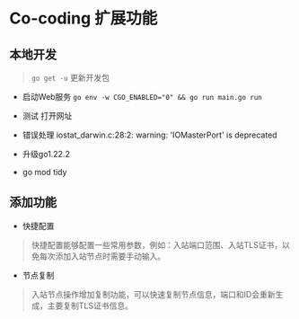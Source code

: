 # Co-coding 扩展功能

## 本地开发
> `go get -u` 更新开发包
- 启动Web服务
`go env -w CGO_ENABLED="0" && go run main.go run`
- 测试
打开网址

- 错误处理
iostat_darwin.c:28:2: warning: 'IOMasterPort' is deprecated

- 升级go1.22.2
- go mod tidy

## 添加功能

- 快捷配置
> 快捷配置能够配置一些常用参数，例如：入站端口范围、入站TLS证书，以免每次添加入站节点时需要手动输入。

- 节点复制
> 入站节点操作增加复制功能，可以快速复制节点信息，端口和ID会重新生成，主要复制TLS证书信息。
